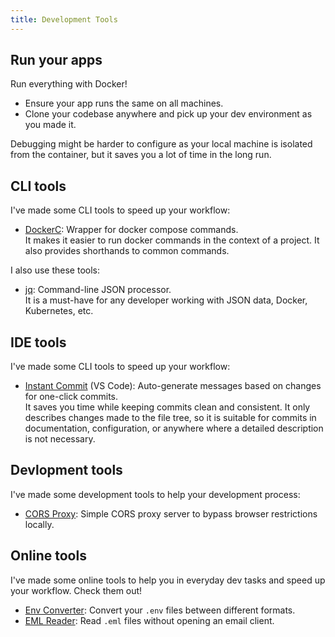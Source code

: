 ```yaml
---
title: Development Tools
---
```


## Run your apps

Run everything with Docker!
- Ensure your app runs the same on all machines.
- Clone your codebase anywhere and pick up your dev environment as you made it.

Debugging might be harder to configure as your local machine is isolated from the container, but it saves you a lot of time in the long run.


## CLI tools

I've made some CLI tools to speed up your workflow:

- [DockerC](https://github.com/matiboux/dockerc/): Wrapper for docker compose commands.  
  It makes it easier to run docker commands in the context of a project. It also provides shorthands to common commands.

I also use these tools:

- [jq](https://jqlang.github.io/jq/): Command-line JSON processor.  
  It is a must-have for any developer working with JSON data, Docker, Kubernetes, etc.


## IDE tools

I've made some CLI tools to speed up your workflow:

- [Instant Commit](https://marketplace.visualstudio.com/items?itemName=Matiboux.instant-commit) (VS Code): Auto-generate messages based on changes for one-click commits.  
  It saves you time while keeping commits clean and consistent. It only describes changes made to the file tree, so it is suitable for commits in documentation, configuration, or anywhere where a detailed description is not necessary.


## Devlopment tools

I've made some development tools to help your development process:

- [CORS Proxy](https://cors-proxy.matiboux.com): Simple CORS proxy server to bypass browser restrictions locally.


## Online tools

I've made some online tools to help you in everyday dev tasks and speed up your workflow. Check them out!

- [Env Converter](https://envconverter.matiboux.com): Convert your `.env` files between different formats.
- [EML Reader](https://emlreader.matiboux.com): Read `.eml` files without opening an email client.
